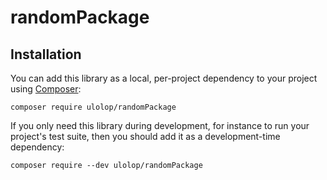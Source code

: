# randomPackage

## Installation

You can add this library as a local, per-project dependency to your project using [Composer](https://getcomposer.org/):

    composer require ulolop/randomPackage

If you only need this library during development, for instance to run your project's test suite, then you should add it as a development-time dependency:

    composer require --dev ulolop/randomPackage
